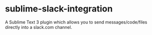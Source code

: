sublime-slack-integration
=========================

A Sublime Text 3 plugin which allows you to send messages/code/files directly into a slack.com channel.
